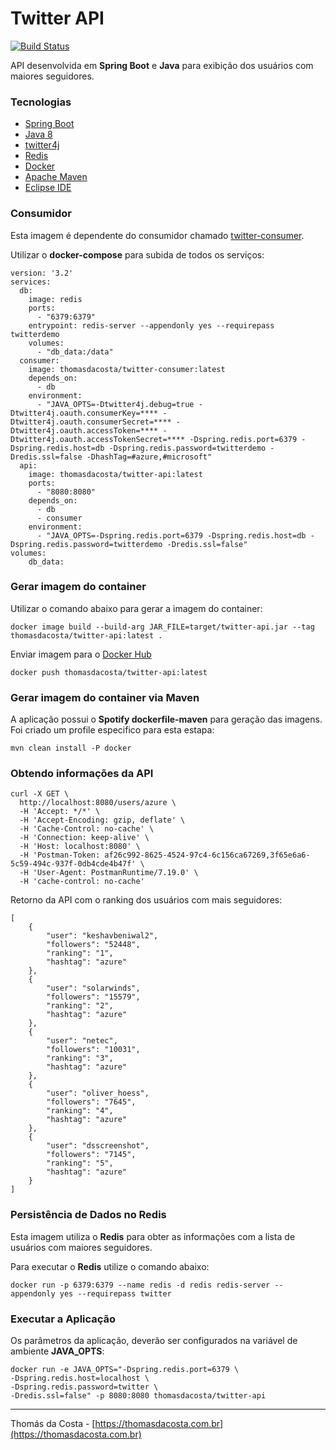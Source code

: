 # Twitter API

[![Build Status](https://travis-ci.org/thomasdacosta/twitter-demo.svg?branch=master)](https://travis-ci.org/thomasdacosta/twitter-demo)

API desenvolvida em **Spring Boot** e **Java** para exibição dos usuários com maiores seguidores.

### Tecnologias
- [Spring Boot](https://spring.io/projects/spring-boot)
- [Java 8](https://www.oracle.com/technetwork/pt/java/javase/downloads/jdk8-downloads-2133151.html)
- [twitter4j](http://twitter4j.org/en/index.html)
- [Redis](https://redis.io/)
- [Docker](https://www.docker.com/)
- [Apache Maven](https://maven.apache.org/)
- [Eclipse IDE](https://www.eclipse.org/)

### Consumidor

Esta imagem é dependente do consumidor chamado [twitter-consumer](https://hub.docker.com/repository/docker/thomasdacosta/twitter-consumer). 

Utilizar o **docker-compose** para subida de todos os serviços:

```
version: '3.2'
services:
  db:
    image: redis
    ports:
      - "6379:6379"
    entrypoint: redis-server --appendonly yes --requirepass twitterdemo
    volumes:
      - "db_data:/data"
  consumer:
    image: thomasdacosta/twitter-consumer:latest
    depends_on:
      - db
    environment:
      - "JAVA_OPTS=-Dtwitter4j.debug=true -Dtwitter4j.oauth.consumerKey=**** -Dtwitter4j.oauth.consumerSecret=**** -Dtwitter4j.oauth.accessToken=**** -Dtwitter4j.oauth.accessTokenSecret=**** -Dspring.redis.port=6379 -Dspring.redis.host=db -Dspring.redis.password=twitterdemo -Dredis.ssl=false -DhashTag=#azure,#microsoft"
  api:
    image: thomasdacosta/twitter-api:latest
    ports:
      - "8080:8080"
    depends_on:
      - db
      - consumer
    environment:
      - "JAVA_OPTS=-Dspring.redis.port=6379 -Dspring.redis.host=db -Dspring.redis.password=twitterdemo -Dredis.ssl=false"
volumes:
    db_data:
```

### Gerar imagem do container

Utilizar o comando abaixo para gerar a imagem do container:

```
docker image build --build-arg JAR_FILE=target/twitter-api.jar --tag thomasdacosta/twitter-api:latest .
```

Enviar imagem para o [Docker Hub](https://hub.docker.com/u/thomasdacosta)

```
docker push thomasdacosta/twitter-api:latest
```

### Gerar imagem do container via Maven

A aplicação possui o **Spotify dockerfile-maven** para geração das imagens. Foi criado um profile especifico para esta estapa:

```
mvn clean install -P docker

```

### Obtendo informações da API

```
curl -X GET \
  http://localhost:8080/users/azure \
  -H 'Accept: */*' \
  -H 'Accept-Encoding: gzip, deflate' \
  -H 'Cache-Control: no-cache' \
  -H 'Connection: keep-alive' \
  -H 'Host: localhost:8080' \
  -H 'Postman-Token: af26c992-8625-4524-97c4-6c156ca67269,3f65e6a6-5c59-494c-937f-0db4cde4b47f' \
  -H 'User-Agent: PostmanRuntime/7.19.0' \
  -H 'cache-control: no-cache'
```

Retorno da API com o ranking dos usuários com mais seguidores:


```
[
    {
        "user": "keshavbeniwal2",
        "followers": "52448",
        "ranking": "1",
        "hashtag": "azure"
    },
    {
        "user": "solarwinds",
        "followers": "15579",
        "ranking": "2",
        "hashtag": "azure"
    },
    {
        "user": "netec",
        "followers": "10031",
        "ranking": "3",
        "hashtag": "azure"
    },
    {
        "user": "oliver_hoess",
        "followers": "7645",
        "ranking": "4",
        "hashtag": "azure"
    },
    {
        "user": "dsscreenshot",
        "followers": "7145",
        "ranking": "5",
        "hashtag": "azure"
    }
]
```

### Persistência de Dados no Redis

Esta imagem utiliza o **Redis** para obter as informações com a lista de usuários com maiores seguidores.

Para executar o **Redis** utilize o comando abaixo:

```
docker run -p 6379:6379 --name redis -d redis redis-server --appendonly yes --requirepass twitter
```

### Executar a Aplicação

Os parâmetros da aplicação, deverão ser configurados na variável de ambiente **JAVA_OPTS**:

```
docker run -e JAVA_OPTS="-Dspring.redis.port=6379 \
-Dspring.redis.host=localhost \
-Dspring.redis.password=twitter \
-Dredis.ssl=false" -p 8080:8080 thomasdacosta/twitter-api
```


---

Thomás da Costa - [https://thomasdacosta.com.br](https://thomasdacosta.com.br)